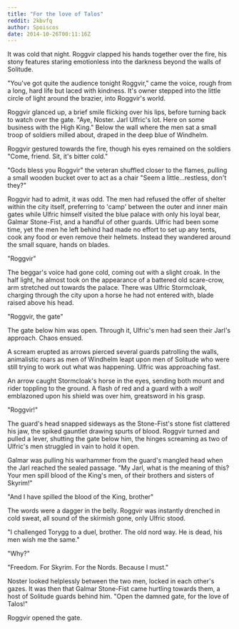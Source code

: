 ```yaml
---
title: "For the love of Talos"
reddit: 2kbvfq
author: Spoiscos
date: 2014-10-26T00:11:16Z
---
```


It was cold that night. Roggvir clapped his hands together over the fire, his stony features staring emotionless into the darkness beyond the walls of Solitude.

"You've got quite the audience tonight Roggvir," came the voice, rough from a long, hard life but laced with kindness. It's owner stepped into the little circle of light around the brazier, into Roggvir's world.

Roggvir glanced up, a brief smile flicking over his lips, before turning back to watch over the gate. "Aye, Noster. Jarl Ulfric's lot. Here on some business with the High King." Below the wall where the men sat a small troop of soldiers milled about, draped in the deep blue of Windhelm.

Roggvir gestured towards the fire, though his eyes remained on the soldiers "Come, friend. Sit, it's bitter cold."

"Gods bless you Roggvir" the veteran shuffled closer to the flames, pulling a small wooden bucket over to act as a chair "Seem a little...restless, don't they?"

Roggvir had to admit, it was odd. The men had refused the offer of shelter within the city itself, preferring to 'camp' between the outer and inner main gates while Ulfric himself visited the blue palace with only his loyal bear, Galmar Stone-Fist, and a handful of other guards. Ulfric had been some time, yet the men he left behind had made no effort to set up any tents, cook any food or even remove their helmets. Instead they wandered around the small square, hands on blades.

"Roggvir"

The beggar's voice had gone cold, coming out with a slight croak. In the half light, he almost took on the appearance of a battered old scare-crow, arm stretched out towards the palace. There was Ulfric Stormcloak, charging through the city upon a horse he had not entered with, blade raised above his head.

"Roggvir, the gate"

The gate below him was open. Through it, Ulfric's men had seen their Jarl's approach. Chaos ensued. 

A scream erupted as arrows pierced several guards patrolling the walls, animalistic roars as men of Windhelm leapt upon men of Solitude who were still trying to work out what was happening. Ulfric was approaching fast.

An arrow caught Stormcloak's horse in the eyes, sending both mount and rider toppling to the ground. A flash of red and a guard with a wolf emblazoned upon his shield was over him, greatsword in his grasp.

"Roggvir!"

The guard's head snapped sideways as the Stone-Fist's stone fist clattered his jaw, the spiked gauntlet drawing spurts of blood. Roggvir turned and pulled a lever, shutting the gate below him, the hinges screaming as two of Ulfric's men struggled in vain to hold it open.

Galmar was pulling his warhammer from the guard's mangled head when the Jarl reached the sealed passage. "My Jarl, what is the meaning of this? Your men spill blood of the King's men, of their brothers and sisters of Skyrim!"

"And I have spilled the blood of the King, brother" 

The words were a dagger in the belly. Roggvir was instantly drenched in cold sweat, all sound of the skirmish gone, only Ulfric stood.

"I challenged Torygg to a duel, brother. The old nord way. He is dead, his men wish me the same."

"Why?"

"Freedom. For Skyrim. For the Nords. Because I must."

Noster looked helplessly between the two men, locked in each other's gazes. It was then that Galmar Stone-Fist came hurtling towards them, a host of Solitude guards behind him. "Open the damned gate, for the love of Talos!" 

Roggvir opened the gate.

